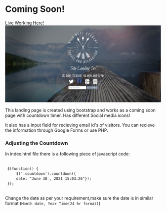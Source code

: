 <!DOCTYPE html>
<html>
    <body>
        <h1>Coming Soon!</h1>
        Live Working <a href="https://bstraplandingpage.firebaseapp.com/">Here!</a>
        <img src="images/main.png" style="max-width:100%">
        <p>This landing page is created using bootstrap and works as a coming soon page with countdown timer. Has different Social media icons!</p> 
        <p>It also has a input field for recieving email id's of visitors. You can recieve the information through Google Forms or use
            PHP.
        </p>
        <h3>Adjusting the Countdown</h3>
        <p>In index.html file there is a following piece of javascript code: <br>
<code>
<pre>
 $(function() {
     $('.countdown').countdown({
     date: "June 30 , 2021 15:03:26"});
 });
</pre></code><br>
            Change the date as per your requirement,make sure the date is in similar format (<code>Month date, Year Time(24 hr format)</code>)
        </p>
    </body>
</html>
